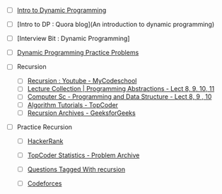 - [ ] [Intro to Dynamic Programming](http://20bits.com/article/introduction-to-dynamic-programming)
- [ ] [Intro to DP : Quora blog](An introduction to dynamic programming)
- [ ] [Interview Bit : Dynamic Programming]

- [ ] [Dynamic Programming Practice Problems](https://people.cs.clemson.edu/~bcdean/dp_practice/)

- [ ] Recursion
  - [ ] [Recursion : Youtube - MyCodeschool](https://www.youtube.com/playlist?list=PL2_aWCzGMAwLz3g66WrxFGSXvSsvyfzCO)
  - [ ] [Lecture Collection | Programming Abstractions - Lect 8, 9, 10, 11](https://www.youtube.com/playlist?list=PLFE6E58F856038C69)
  - [ ] [Computer Sc - Programming and Data Structure - Lect 8, 9 , 10](https://www.youtube.com/playlist?list=PLD9781AC5EBC9FA16)
  - [ ] [Algorithm Tutorials - TopCoder](http://community.topcoder.com/tc?d1=tutorials&d2=recursionPt1&module=Static)
  - [ ] [Recursion Archives - GeeksforGeeks](http://www.geeksforgeeks.org/tag/recursion/)
- [ ] Practice Recursion
  - [ ] [HackerRank](https://www.hackerrank.com/domains/fp/recursion)
  - [ ] [TopCoder Statistics - Problem Archive](http://community.topcoder.com/tc?cat=Recursion&class=&div1l=&div2l=&er=&maxd1s=&maxd2s=&mind1s=&mind2s=&module=ProblemArchive&sc=&sd=&sr=&wr=)
  - [ ] [Questions Tagged With recursion](http://discuss.codechef.com/tags/recursion/)
  - [ ] [Codeforces]()

